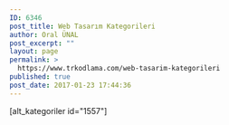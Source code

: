 ```yaml
---
ID: 6346
post_title: Web Tasarım Kategorileri
author: Oral ÜNAL
post_excerpt: ""
layout: page
permalink: >
  https://www.trkodlama.com/web-tasarim-kategorileri
published: true
post_date: 2017-01-23 17:44:36
---
```

[alt_kategoriler id="1557"]